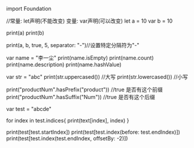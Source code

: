 import Foundation


//常量: let声明(不能改变)  变量: var声明(可以改变)
let a = 10
var b = 10

print(a)
print(b)

print(a, b, true, 5, separator: "-")//设置特定分隔符为"-"

var name = "李一尘" 
print(name.isEmpty)
print(name.count)
print(name.description)
print(name.hashValue)

var str = "abc"
print(str.uppercased()) //大写
print(str.lowercased()) //小写

print("productNum".hasPrefix("product"))  //true 是否有这个前缀
print("productNum".hasSuffix("Num")) //true 是否有这个后缀

var test = "abcde"

for index in test.indices{
    print(text[index], index)
}

print(test[test.startIndex])
print(test[test.index(before: test.endIndex)])
print(test[test.index(test.endIndex, offsetBy: -2)])

